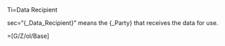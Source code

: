 Ti=Data Recipient

sec=“{_Data_Recipient}” means the {_Party} that receives the data for use.

=[G/Z/ol/Base]